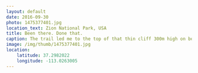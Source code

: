 ```yaml
---
layout: default
date: 2016-09-30
photo: 1475377401.jpg
location_text: Zion National Park, USA
title: Been there. Done that.
caption: The trail led me to the top of that thin cliff 300m high on both side. The narrowest part was only 1 meter wide!
image: /img/thumb/1475377401.jpg
location:
    latitude: 37.2982022
    longitude: -113.0263005
---
```

